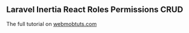 ## Laravel Inertia React Roles Permissions CRUD

The full tutorial on [webmobtuts.com](https://webmobtuts.com/backend-development/laravel-inertia-react-roles-permissions-crud/)
